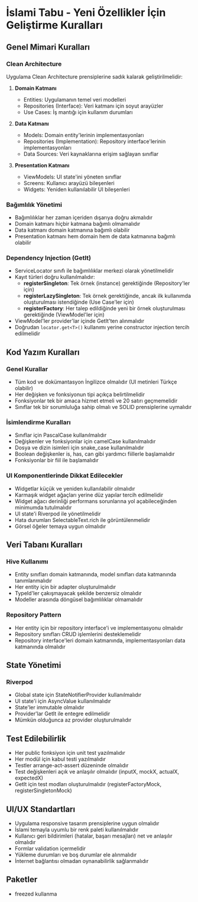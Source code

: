 # İslami Tabu - Yeni Özellikler İçin Geliştirme Kuralları

## Genel Mimari Kuralları

### Clean Architecture
Uygulama Clean Architecture prensiplerine sadık kalarak geliştirilmelidir:

1. **Domain Katmanı**
   - Entities: Uygulamanın temel veri modelleri
   - Repositories (Interface): Veri katmanı için soyut arayüzler
   - Use Cases: İş mantığı için kullanım durumları

2. **Data Katmanı**
   - Models: Domain entity'lerinin implementasyonları
   - Repositories (Implementation): Repository interface'lerinin implementasyonları
   - Data Sources: Veri kaynaklarına erişim sağlayan sınıflar

3. **Presentation Katmanı**
   - ViewModels: UI state'ini yöneten sınıflar
   - Screens: Kullanıcı arayüzü bileşenleri
   - Widgets: Yeniden kullanılabilir UI bileşenleri

### Bağımlılık Yönetimi
- Bağımlılıklar her zaman içeriden dışarıya doğru akmalıdır
- Domain katmanı hiçbir katmana bağımlı olmamalıdır
- Data katmanı domain katmanına bağımlı olabilir
- Presentation katmanı hem domain hem de data katmanına bağımlı olabilir

### Dependency Injection (GetIt)
- ServiceLocator sınıfı ile bağımlılıklar merkezi olarak yönetilmelidir
- Kayıt türleri doğru kullanılmalıdır:
  - **registerSingleton**: Tek örnek (instance) gerektiğinde (Repository'ler için)
  - **registerLazySingleton**: Tek örnek gerektiğinde, ancak ilk kullanımda oluşturulması istendiğinde (Use Case'ler için)
  - **registerFactory**: Her talep edildiğinde yeni bir örnek oluşturulması gerektiğinde (ViewModel'ler için)
- ViewModel'ler provider'lar içinde GetIt'ten alınmalıdır
- Doğrudan `locator.get<T>()` kullanımı yerine constructor injection tercih edilmelidir

## Kod Yazım Kuralları

### Genel Kurallar
- Tüm kod ve dokümantasyon İngilizce olmalıdır (UI metinleri Türkçe olabilir)
- Her değişken ve fonksiyonun tipi açıkça belirtilmelidir
- Fonksiyonlar tek bir amaca hizmet etmeli ve 20 satırı geçmemelidir
- Sınıflar tek bir sorumluluğa sahip olmalı ve SOLID prensiplerine uymalıdır

### İsimlendirme Kuralları
- Sınıflar için PascalCase kullanılmalıdır
- Değişkenler ve fonksiyonlar için camelCase kullanılmalıdır
- Dosya ve dizin isimleri için snake_case kullanılmalıdır
- Boolean değişkenler is, has, can gibi yardımcı fiillerle başlamalıdır
- Fonksiyonlar bir fiil ile başlamalıdır

### UI Komponentlerinde Dikkat Edilecekler
- Widgetlar küçük ve yeniden kullanılabilir olmalıdır
- Karmaşık widget ağaçları yerine düz yapılar tercih edilmelidir
- Widget ağacı derinliği performans sorunlarına yol açabileceğinden minimumda tutulmalıdır
- UI state'i Riverpod ile yönetilmelidir
- Hata durumları SelectableText.rich ile görüntülenmelidir
- Görsel öğeler temaya uygun olmalıdır

## Veri Tabanı Kuralları

### Hive Kullanımı
- Entity sınıfları domain katmanında, model sınıfları data katmanında tanımlanmalıdır
- Her entity için bir adapter oluşturulmalıdır
- TypeId'ler çakışmayacak şekilde benzersiz olmalıdır
- Modeller arasında döngüsel bağımlılıklar olmamalıdır

### Repository Pattern
- Her entity için bir repository interface'i ve implementasyonu olmalıdır
- Repository sınıfları CRUD işlemlerini desteklemelidir
- Repository interface'leri domain katmanında, implementasyonları data katmanında olmalıdır

## State Yönetimi

### Riverpod
- Global state için StateNotifierProvider kullanılmalıdır
- UI state'i için AsyncValue kullanılmalıdır
- State'ler immutable olmalıdır
- Provider'lar GetIt ile entegre edilmelidir
- Mümkün olduğunca az provider oluşturulmalıdır

## Test Edilebilirlik
- Her public fonksiyon için unit test yazılmalıdır
- Her modül için kabul testi yazılmalıdır
- Testler arrange-act-assert düzeninde olmalıdır
- Test değişkenleri açık ve anlaşılır olmalıdır (inputX, mockX, actualX, expectedX)
- GetIt için test modları oluşturulmalıdır (registerFactoryMock, registerSingletonMock)

## UI/UX Standartları
- Uygulama responsive tasarım prensiplerine uygun olmalıdır
- İslami temayla uyumlu bir renk paleti kullanılmalıdır
- Kullanıcı geri bildirimleri (hatalar, başarı mesajları) net ve anlaşılır olmalıdır
- Formlar validation içermelidir
- Yükleme durumları ve boş durumlar ele alınmalıdır
- İnternet bağlantısı olmadan oynanabilirlik sağlanmalıdır

## Paketler
- freezed kullanma 